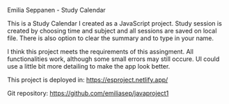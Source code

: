Emilia Seppanen - Study Calendar

This is a Study Calendar I created as a JavaScript project.
Study session is created by choosing time and subject and all sessions are saved on local file.
There is also option to clear the summary and to type in your name.

I think this project meets the requirements of this assingment. 
All functionalities work, although some small errors may still occure.
UI could use a little bit more detailing to make the app look better.


This project is deployed in:
https://esproject.netlify.app/

Git repository:
https://github.com/emiliasep/javaproject1
